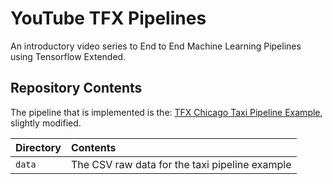 # YouTube TFX Pipelines

An introductory video series to End to End Machine Learning Pipelines using Tensorflow Extended.

## Repository Contents

The pipeline that is implemented is the: [TFX Chicago Taxi Pipeline Example](https://github.com/tensorflow/tfx/tree/master/tfx/examples/chicago_taxi_pipeline), slightly modified.

| Directory | Contents                                       |
| :-------- | :--------------------------------------------- |
| `data`    | The CSV raw data for the taxi pipeline example |

